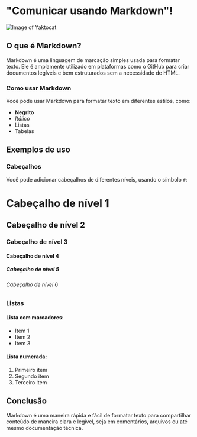 # "Comunicar usando Markdown"! 

![Image of Yaktocat](https://octodex.github.com/images/yaktocat.png)

## O que é Markdown?

Markdown é uma linguagem de marcação simples usada para formatar texto. Ele é amplamente utilizado em plataformas como o GitHub para criar documentos legíveis e bem estruturados sem a necessidade de HTML.

### Como usar Markdown

Você pode usar Markdown para formatar texto em diferentes estilos, como:

- **Negrito**
- *Itálico*
- Listas
- Tabelas

## Exemplos de uso

### Cabeçalhos

Você pode adicionar cabeçalhos de diferentes níveis, usando o símbolo `#`:

# Cabeçalho de nível 1
## Cabeçalho de nível 2
### Cabeçalho de nível 3
#### Cabeçalho de nível 4
##### Cabeçalho de nível 5
###### Cabeçalho de nível 6

### Listas

#### Lista com marcadores:

- Item 1
- Item 2
- Item 3

#### Lista numerada:

1. Primeiro item
2. Segundo item
3. Terceiro item

## Conclusão

Markdown é uma maneira rápida e fácil de formatar texto para compartilhar conteúdo de maneira clara e legível, seja em comentários, arquivos ou até mesmo documentação técnica.
